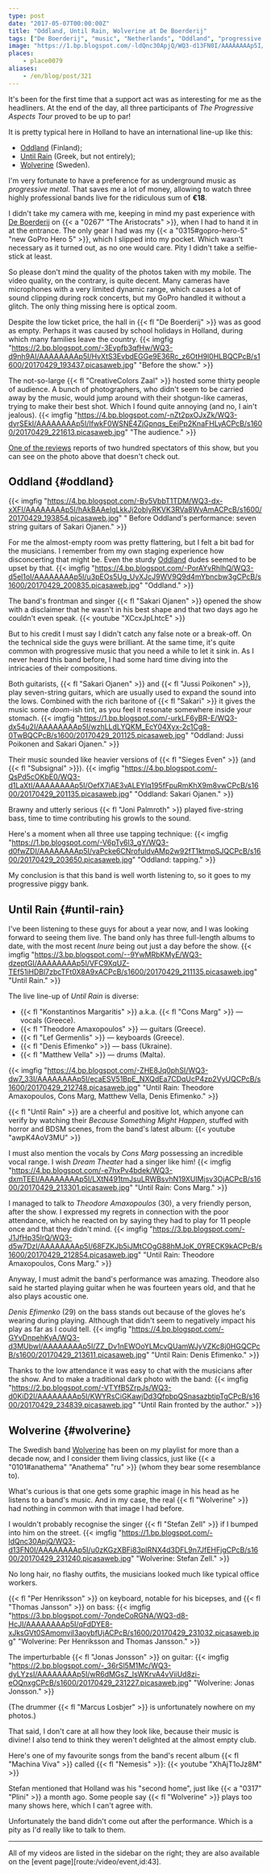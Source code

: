 ```yaml
---
type: post
date: "2017-05-07T00:00:00Z"
title: "Oddland, Until Rain, Wolverine at De Boerderij"
tags: ["De Boerderij", "music", "Netherlands", "Oddland", "progressive metal", "progressive rock", "Until Rain", "Wolverine", "Zoetermeer"]
image: "https://1.bp.blogspot.com/-ldQnc30ApjQ/WQ3-d13FN0I/AAAAAAAAp5I/u0zKGzXBFi83pIRNX4d3DFL9n7JfEHFjgCPcB/s1600/20170429_231240.picasaweb.jpg"
places:
    - place0079
aliases:
    - /en/blog/post/321
---
```


It's been for the first time that a support act was as interesting for me as the headliners. At the end of the day, all three participants of *The Progressive Aspects Tour* proved to be up to par!

<!--more-->

It is pretty typical here in Holland to have an international line-up like this:

* [Oddland](http://www.oddlandband.com/) (Finland);
* [Until Rain](https://untilrain.bandcamp.com/) (Greek, but not entirely);
* [Wolverine](http://www.wolverine-overdose.com/) (Sweden).

I'm very fortunate to have a preference for as underground music as *progressive metal*. That saves me a lot of money, allowing to watch  three highly professional bands live for the ridiculous sum of **€18**.

I didn't take my camera with me, keeping in mind my past experience with [De Boerderij](http://cultuurpodiumboerderij.nl/) on {{< a "0267" "The Aristocrats" >}}, when I had to hand it in at the entrance. The only gear I had was my {{< a "0315#gopro-hero-5" "new GoPro Hero 5" >}}, which I slipped into my pocket. Which wasn't necessary as it turned out, as no one would care. Pity I didn't take a selfie-stick at least.

So please don't mind the quality of the photos taken with my mobile. The video quality, on the contrary, is quite decent. Many cameras have microphones with a very limited dynamic range, which causes a lot of sound clipping during rock concerts, but my GoPro handled it without a glitch. The only thing missing here is optical zoom.

Despite the low ticket price, the hall in {{< fl "De Boerderij" >}} was as good as empty. Perhaps it was caused by school holidays in Holland, during which many families leave the country.
{{< imgfig "https://2.bp.blogspot.com/-3Eypfb3qfHw/WQ3-d9nh9AI/AAAAAAAAp5I/HvXtS3EvbdEGGe9E36Rc_z6OtH9l0HLBQCPcB/s1600/20170429_193437.picasaweb.jpg" "Before the show." >}}

The not-so-large {{< fl "CreativeColors Zaal" >}} hosted some thirty people of audience. A bunch of photographers, who didn't seem to be carried away by the music, would jump around with their shotgun-like cameras, trying to make their best shot. Which I found quite annoying (and no, I ain't jealous).
{{< imgfig "https://4.bp.blogspot.com/-nZt2pxOJxZk/WQ3-dyrSEkI/AAAAAAAAp5I/IfwkF0WSNE4ZjGpnqs_EejPp2KnaFHLyACPcB/s1600/20170429_221613.picasaweb.jpg" "The audience." >}}

[One of the reviews](http://rockmuzine.nl/2017/05/02/progressive-aspects-tour-met-wolverine-rain-en-oddland-daalt-neer-de-boerderrij/) reports of two hundred spectators of this show, but you can see on the photo above that doesn't check out.

## Oddland {#oddland}

{{< imgfig "https://4.bp.blogspot.com/-Bv5VbbT1TDM/WQ3-dx-xXFI/AAAAAAAAp5I/hAkBAAeIgLkkJj2oblyRKVK3RVa8WvAmACPcB/s1600/20170429_193854.picasaweb.jpg" " Before Oddland's performance: seven string guitars of Sakari Ojanen." >}}

For me the almost-empty room was pretty flattering, but I felt a bit bad for the musicians. I remember from my own staging experience how disconcerting that might be. Even the sturdy [Oddland](http://www.oddlandband.com/) dudes seemed to be upset by that.
{{< imgfig "https://4.bp.blogspot.com/-PorAYvRhlhQ/WQ3-d5el1oI/AAAAAAAAp5I/u3pEOs5Ug_UyXJcJ9WV9Q9d4mYbncbw3gCPcB/s1600/20170429_200835.picasaweb.jpg" "Oddland." >}}

The band's frontman and singer {{< fl "Sakari Ojanen" >}} opened the show with a disclaimer that he wasn't in his best shape and that two days ago he couldn't even speak.
{{< youtube "XCcxJpLhtcE" >}}

But to his credit I must say I didn't catch any false note or a break-off. On the technical side the guys were brilliant. At the same time, it's quite common with progressive music that you need a while to let it sink in. As I never heard this band before, I had some hard time diving into the intricacies of their compositions.

Both guitarists, {{< fl "Sakari Ojanen" >}} and {{< fl "Jussi Poikonen" >}}, play seven-string guitars, which are usually used to expand the sound into the lows. Combined with the rich baritone of {{< fl "Sakari" >}} it gives the music some *doom*-ish tint, as you feel it resonate somewhere inside your stomach.
{{< imgfig "https://1.bp.blogspot.com/-urkLF6yBR-E/WQ3-dx54u2I/AAAAAAAAp5I/wzhLLdLYQKM_EcY04Xyx-2c1Cg8-0TwBQCPcB/s1600/20170429_201125.picasaweb.jpg" "Oddland: Jussi Poikonen and Sakari Ojanen." >}}

Their music sounded like heavier versions of {{< fl "Sieges Even" >}} (and {{< fl "Subsignal" >}}).
{{< imgfig "https://4.bp.blogspot.com/-QsPd5cOKbE0/WQ3-d1LaXtI/AAAAAAAAp5I/OefX7iAE3vALEYlq195fFpuRmKhX9m8vwCPcB/s1600/20170429_201135.picasaweb.jpg" "Oddland: Sakari Ojanen." >}}

Brawny and utterly serious {{< fl "Joni Palmroth" >}} played five-string bass, time to time contributing his growls to the sound.

Here's a moment when all three use tapping technique:
{{< imgfig "https://1.bp.blogspot.com/-V6pTy6l3_gY/WQ3-d0fwZDI/AAAAAAAAp5I/vaPcke6CNrofuldvAMp2w92fT1ktmpSJQCPcB/s1600/20170429_203650.picasaweb.jpg" "Oddland: tapping." >}}

My conclusion is that this band is well worth listening to, so it goes to my progressive piggy bank.

## Until Rain {#until-rain}

I've been listening to these guys for about a year now, and I was looking forward to seeing them live. The band only has three full-length albums to date, with the most recent *Inure* being out just a day before the show.
{{< imgfig "https://3.bp.blogspot.com/--9YwMRbKMyE/WQ3-dzeptGI/AAAAAAAAp5I/VFC9XqUZ-TEf51iHDBl7zbcTFt0X8A9xACPcB/s1600/20170429_211135.picasaweb.jpg" "Until Rain." >}}

The live line-up of *Until Rain* is diverse:

* {{< fl "Konstantinos Margaritis" >}} a.k.a. {{< fl "Cons Marg" >}} — vocals (Greece).
* {{< fl "Theodore Amaxopoulos" >}} — guitars (Greece).
* {{< fl "Lef Germenlis" >}} — keyboards (Greece).
* {{< fl "Denis Efimenko" >}} — bass (Ukraine).
* {{< fl "Matthew Vella" >}} — drums (Malta).

{{< imgfig "https://4.bp.blogspot.com/-ZHE8Jq0phSI/WQ3-dw7_33I/AAAAAAAAp5I/ecaESV51BpE_NXQdEa7CDqUcP4zp2VyUQCPcB/s1600/20170429_212748.picasaweb.jpg" "Until Rain: Theodore Amaxopoulos, Cons Marg, Matthew Vella, Denis Efimenko." >}}

{{< fl "Until Rain" >}} are a cheerful and positive lot, which anyone can verify by watching their *Because Something Might Happen*, stuffed with horror and BDSM scenes, from the band's latest album:
{{< youtube "awpK4AoV3MU" >}}

I must also mention the vocals by *Cons Marg* possessing an incredible vocal range. I wish *Dream Theater* had a singer like him!
{{< imgfig "https://4.bp.blogspot.com/-e7hxPv4bdek/WQ3-dxmTEEI/AAAAAAAAp5I/LXtN491tmJsuLRWBsvhN19XUIMjsv3OjACPcB/s1600/20170429_213301.picasaweb.jpg" "Until Rain: Cons Marg." >}}

I managed to talk to *Theodore Amaxopoulos* (30), a very friendly person, after the show. I expressed my regrets in connection with the poor attendance, which he reacted on by saying they had to play for 11 people once and that they didn't mind.
{{< imgfig "https://3.bp.blogspot.com/-J1JfHp35lrQ/WQ3-d5w7DzI/AAAAAAAAp5I/68FZKJb5iJMtCOgG88hMJoK_0YRECK9kACPcB/s1600/20170429_212854.picasaweb.jpg" "Until Rain: Theodore Amaxopoulos, Cons Marg." >}}

Anyway, I must admit the band's performance was amazing. Theodore also said he started playing guitar when he was fourteen years old, and that he also plays acoustic one.

*Denis Efimenko* (29) on the bass stands out because of the gloves he's wearing during playing. Although that didn't seem to negatively impact his play as far as I could tell.
{{< imgfig "https://4.bp.blogspot.com/-GYvDnpehKyA/WQ3-d3MUbwI/AAAAAAAAp5I/ZZ_Dv1nEWOoYLMcvQUamWJyVZKc8j0HGQCPcB/s1600/20170429_213611.picasaweb.jpg" "Until Rain: Denis Efimenko." >}}

Thanks to the low attendance it was easy to chat with the musicians after the show. And to make a traditional dark photo with the band:
{{< imgfig "https://2.bp.blogspot.com/-VTYfB5ZrpJs/WQ3-d0KiD2I/AAAAAAAAp5I/KWYRsCiGKawjDd3QfpbpQSnasazbtipTgCPcB/s1600/20170429_234839.picasaweb.jpg" "Until Rain fronted by the author." >}}

## Wolverine {#wolverine}

The Swedish band [Wolverine](http://www.wolverine-overdose.com/) has been on my playlist for more than a decade now, and I consider them living classics, just like {{< a "0101#anathema" "Anathema" "ru" >}} (whom they bear some resemblance to).

What's curious is that one gets some graphic image in his head as he listens to a band's music. And in my case, the real {{< fl "Wolverine" >}} had nothing in common with that image I had before.

I wouldn't probably recognise the singer {{< fl "Stefan Zell" >}} if I bumped into him on the street.
{{< imgfig "https://1.bp.blogspot.com/-ldQnc30ApjQ/WQ3-d13FN0I/AAAAAAAAp5I/u0zKGzXBFi83pIRNX4d3DFL9n7JfEHFjgCPcB/s1600/20170429_231240.picasaweb.jpg" "Wolverine: Stefan Zell." >}}

No long hair, no flashy outfits, the musicians looked much like typical office workers.

{{< fl "Per Henriksson" >}} on keyboard, notable for his bicepses, and {{< fl "Thomas Jansson" >}} on bass:
{{< imgfig "https://3.bp.blogspot.com/-7ondeCoRGNA/WQ3-d8-HcJI/AAAAAAAAp5I/qFdDYE8-xJksGVt0SAmomviI3aoybfUjACPcB/s1600/20170429_231032.picasaweb.jpg" "Wolverine: Per Henriksson and Thomas Jansson." >}}

The imperturbable {{< fl "Jonas Jonsson" >}} on guitar:
{{< imgfig "https://2.bp.blogspot.com/-_36rSl5M1Mc/WQ3-dyLYzsI/AAAAAAAAp5I/wR6dMGsZ_IsWKrvA4vViiUd8zi-eOQnxgCPcB/s1600/20170429_231227.picasaweb.jpg" "Wolverine: Jonas Jonsson." >}}

(The drummer {{< fl "Marcus Losbjer" >}} is unfortunately nowhere on my photos.)

That said, I don't care at all how they look like, because their music is divine! I also tend to think they weren't delighted at the almost empty club.

Here's one of my favourite songs from the band's recent album {{< fl "Machina Viva" >}} called {{< fl "Nemesis" >}}:
{{< youtube "XhAjT1oJz8M" >}}

Stefan mentioned that Holland was his "second home", just like {{< a "0317" "Plini" >}} a month ago. Some people say {{< fl "Wolverine" >}} plays too many shows here, which I can't agree with.

Unfortunately the band didn't come out after the performance. Which is a pity as I'd really like to talk to them.

---

All of my videos are listed in the sidebar on the right; they are also available on the [event page][route:/video/event,id:43].
